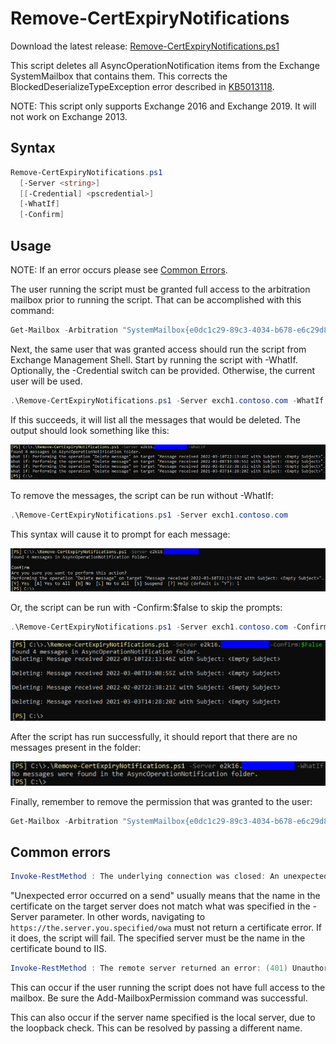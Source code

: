 # Remove-CertExpiryNotifications

Download the latest release: [Remove-CertExpiryNotifications.ps1](https://github.com/microsoft/CSS-Exchange/releases/latest/download/Remove-CertExpiryNotifications.ps1)

This script deletes all AsyncOperationNotification items from the Exchange SystemMailbox that contains them. This corrects the BlockedDeserializeTypeException error described in [KB5013118](https://support.microsoft.com/kb/5013118).

NOTE: This script only supports Exchange 2016 and Exchange 2019. It will not work on Exchange 2013.

## Syntax

```powershell
Remove-CertExpiryNotifications.ps1
  [-Server <string>]
  [[-Credential] <pscredential>]
  [-WhatIf]
  [-Confirm]
```

## Usage

NOTE: If an error occurs please see [Common Errors](#common-errors).

The user running the script must be granted full access to the arbitration mailbox prior to running the script. That can be accomplished with this command:

```powershell
Get-Mailbox -Arbitration "SystemMailbox{e0dc1c29-89c3-4034-b678-e6c29d823ed9}" | Add-MailboxPermission -User SomeAdmin -AccessRights FullAccess
```

Next, the same user that was granted access should run the script from Exchange Management Shell. Start by running the script with -WhatIf. Optionally, the -Credential switch can be provided. Otherwise, the current user will be used.

```powershell
.\Remove-CertExpiryNotifications.ps1 -Server exch1.contoso.com -WhatIf
```

If this succeeds, it will list all the messages that would be deleted. The output should look something like this:

![Example output](Remove-CertExpiryNotifications1.png)

To remove the messages, the script can be run without -WhatIf:

```powershell
.\Remove-CertExpiryNotifications.ps1 -Server exch1.contoso.com
```

This syntax will cause it to prompt for each message:

![Example output](Remove-CertExpiryNotifications2.png)

Or, the script can be run with -Confirm:$false to skip the prompts:

```powershell
.\Remove-CertExpiryNotifications.ps1 -Server exch1.contoso.com -Confirm:$false
```

![Example output](Remove-CertExpiryNotifications3.png)

After the script has run successfully, it should report that there are no messages present in the folder:

![Example output](Remove-CertExpiryNotifications4.png)

Finally, remember to remove the permission that was granted to the user:

```powershell
Get-Mailbox -Arbitration "SystemMailbox{e0dc1c29-89c3-4034-b678-e6c29d823ed9}" | Remove-MailboxPermission -User SomeAdmin -AccessRights FullAccess
```

## Common errors

```powershell
Invoke-RestMethod : The underlying connection was closed: An unexpected error occurred on a send.
```

"Unexpected error occurred on a send" usually means that the name in the certificate on the target server does not match what was specified in the -Server parameter. In other words, navigating to `https://the.server.you.specified/owa` must not return a certificate error. If it does, the script will fail. The specified server must be the name in the certificate bound to IIS.

```powershell
Invoke-RestMethod : The remote server returned an error: (401) Unauthorized.
```

This can occur if the user running the script does not have full access to the mailbox. Be sure the Add-MailboxPermission command was successful.

This can also occur if the server name specified is the local server, due to the loopback check. This can be resolved by passing a different name.
